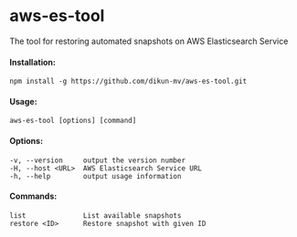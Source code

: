 # aws-es-tool

The tool for restoring automated snapshots on AWS Elasticsearch Service

#### Installation:
```
npm install -g https://github.com/dikun-mv/aws-es-tool.git
```

#### Usage:
```
aws-es-tool [options] [command]
```

#### Options:
```
-v, --version     output the version number
-H, --host <URL>  AWS Elasticsearch Service URL
-h, --help        output usage information
```

#### Commands:
```
list              List available snapshots
restore <ID>      Restore snapshot with given ID
```
